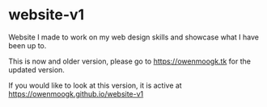 # website-v1
Website I made to work on my web design skills and showcase what I have been up to.

This is now and older version, please go to https://owenmoogk.tk for the updated version.

If you would like to look at this version, it is active at https://owenmoogk.github.io/website-v1
